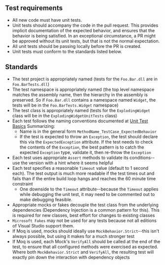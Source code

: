 <!-- Copyright (c) Microsoft Corporation. All rights reserved.
     Licensed under the MIT License. -->
     
## Test requirements
* All new code must have unit tests.
* Unit tests should accompany the code in the pull request. This provides implicit documentation of the expected behavior, and ensures that the behavior is being satisfied. In an exceptional circumstance, a PR might be approved without its unit tests, but that is not the normal expectation.
* All unit tests should be passing locally before the PR is created.
* Unit tests must conform to the standards listed below.

## Standards
* The test project is appropriately named (tests for the `Foo.Bar.dll` are in `Foo.BarTests.dll`)
* The test namespace is appropriately named (the top level namespace matches the assembly name, then the hierarchy in the assembly is preserved. So if `Foo.Bar.dll` contains a namespace named `Widget`, the tests will be in the `Foo.BarTests.Widget` namespace)
* The test class is appropriately named (tests for the `ExplodingWidget` class will be in the `ExplodingWidgetUnitTests` class)
* Each test follows the naming conventions documented at [Unit Test Basics](https://msdn.microsoft.com/en-us/library/hh694602.aspx) Summarizing:
  * Name is in the general form `MethodName_TestCase_ExpectedBehavior`
  * If the test is expected to throw an `Exception`, the test should declare this via the `ExpectedException` attribute. If the test needs to check the contents of the `Exception`, the best pattern is to catch the expected `Exception` type, validate it, then re-throw the `Exception`
* Each test uses appropriate `Assert` methods to validate its conditions--use the version with a hint where it seems helpful
* Each test specifies a reasonable `Timeout` value (default to 1 second each). The test output is much more readable if the test times out and fails than if the entire build loop hangs and reaches the 60 minute time constraint
  * One downside to the `Timeout` attribute--because the `Timeout` applies while debugging the unit test, it may need to be commented out to make debugging feasible.
* Appropriate mocks or fakes decouple the test class from the underlying dependencies (Dependency Injection is a common pattern for this). This is required for new classes, best effort for changes to existing classes
* `Microsoft Fakes` may not be used for any tests because not all editions of Visual Studio support them.
* If Moq is used, mocks should ideally use `MockBehavior.Strict`--this isn't always possible, but using it makes for a much stronger test
* If Moq is used, each Mock's `VerifyAll` should be called at the end of the test, to ensure that all configured methods were exercised as expected. Where both `MockBehavior.Strict` and `VerifyAll`, the resulting test will exactly pin down the interaction with dependency objects

